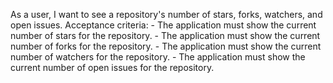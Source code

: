 As a user, I want to see a repository's number of stars, forks, watchers, and open issues.
    Acceptance criteria:
    - The application must show the current number of stars for the repository.
    - The application must show the current number of forks for the repository.
    - The application must show the current number of watchers for the repository.
    - The application must show the current number of open issues for the repository.
